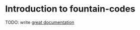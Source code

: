 # Introduction to fountain-codes

TODO: write [great documentation](http://jacobian.org/writing/great-documentation/what-to-write/)

